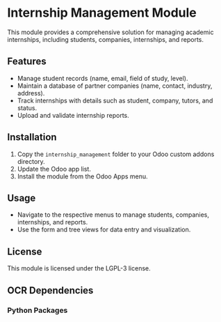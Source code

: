 # Internship Management Module

This module provides a comprehensive solution for managing academic internships, including students, companies, internships, and reports.

## Features
- Manage student records (name, email, field of study, level).
- Maintain a database of partner companies (name, contact, industry, address).
- Track internships with details such as student, company, tutors, and status.
- Upload and validate internship reports.

## Installation
1. Copy the `internship_management` folder to your Odoo custom addons directory.
2. Update the Odoo app list.
3. Install the module from the Odoo Apps menu.

## Usage
- Navigate to the respective menus to manage students, companies, internships, and reports.
- Use the form and tree views for data entry and visualization.

## License
This module is licensed under the LGPL-3 license.

## OCR Dependencies

### Python Packages